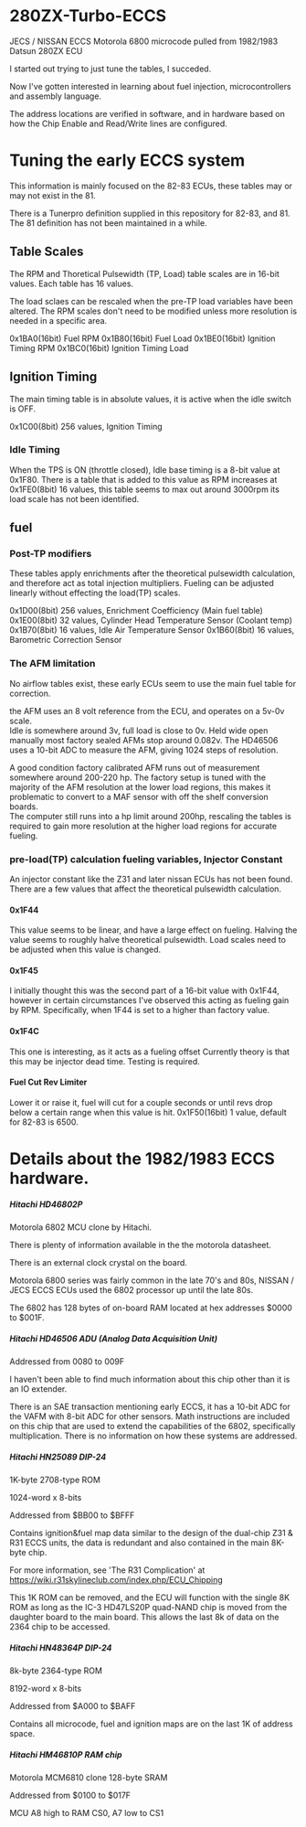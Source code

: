 # 280ZX-Turbo-ECCS
JECS / NISSAN ECCS Motorola 6800 microcode pulled from 1982/1983 Datsun 280ZX ECU

I started out trying to just tune the tables, I succeded.

Now I've gotten interested in learning about fuel injection, microcontrollers and assembly language.

The address locations are verified in software, and in hardware based on how the Chip Enable and Read/Write lines are configured. 

# Tuning the early ECCS system

This information is mainly focused on the 82-83 ECUs, these tables may or may not exist in the 81. 

There is a Tunerpro definition supplied in this repository for 82-83, and 81.  The 81 definition has not been maintained in a while. 

## Table Scales

The RPM and Thoretical Pulsewidth (TP, Load) table scales are in 16-bit values.  Each table has 16 values.

The load sclaes can be rescaled when the pre-TP load variables have been altered. 
The RPM scales don't need to be modified unless more resolution is needed in a specific area.

0x1BA0(16bit) Fuel RPM
0x1B80(16bit) Fuel Load
0x1BE0(16bit) Ignition Timing RPM
0x1BC0(16bit) Ignition Timing Load

## Ignition Timing

The main timing table is in absolute values, it is active when the idle switch is OFF. 

0x1C00(8bit) 256 values, Ignition Timing

### Idle Timing
When the TPS is ON (throttle closed), Idle base timing is a 8-bit value at 0x1F80.
There is a table that is added to this value as RPM increases at 0x1FE0(8bit) 16 values, this table seems to max out around 3000rpm its load scale has not been identified.  

## fuel

### Post-TP modifiers
These tables apply enrichments after the theoretical pulsewidth calculation, and therefore act as total injection multipliers. 
Fueling can be adjusted linearly without effecting the load(TP) scales.

0x1D00(8bit) 256 values, Enrichment Coefficiency (Main fuel table)
0x1E00(8bit) 32 values, Cylinder Head Temperature Sensor (Coolant temp)
0x1B70(8bit) 16 values, Idle Air Temperature Sensor
0x1B60(8bit) 16 values, Barometric Correction Sensor

### The AFM limitation

No airflow tables exist, these early ECUs seem to use the main fuel table for correction.

the AFM uses an 8 volt reference from the ECU, and operates on a 5v-0v scale.  
Idle is somewhere around 3v, full load is close to 0v.  Held wide open manually most factory sealed AFMs stop around 0.082v. 
The HD46506 uses a 10-bit ADC to measure the AFM, giving 1024 steps of resolution. 

A good condition factory calibrated AFM runs out of measurement somewhere around 200-220 hp.
The factory setup is tuned with the majority of the AFM resolution at the lower load regions, this makes it problematic to convert to a MAF sensor with off the shelf conversion boards.  
The computer still runs into a hp limit around 200hp, rescaling the tables is required to gain more resolution at the higher load regions for accurate fueling.

### pre-load(TP) calculation fueling variables, Injector Constant

An injector constant like the Z31 and later nissan ECUs has not been found. 
There are a few values that affect the theoretical pulsewidth calculation.

#### 0x1F44
This value seems to be linear, and have a large effect on fueling.
Halving the value seems to roughly halve theoretical pulsewidth.
Load scales need to be adjusted when this value is changed. 

#### 0x1F45
I initially thought this was the second part of a 16-bit value with 0x1F44, however in certain circumstances I've observed this acting as fueling gain by RPM.  Specifically, when 1F44 is set to a higher than factory value. 

#### 0x1F4C
This one is interesting, as it acts as a fueling offset
Currently theory is that this may be injector dead time. 
Testing is required.


#### Fuel Cut Rev Limiter
Lower it or raise it, fuel will cut for a couple seconds or until revs drop below a certain range when this value is hit. 
0x1F50(16bit) 1 value, default for 82-83 is 6500.  

# Details about the 1982/1983 ECCS hardware. 

##### Hitachi HD46802P 
Motorola 6802 MCU clone by Hitachi.

There is plenty of information available in the the motorola datasheet.

There is an external clock crystal on the board. 

Motorola 6800 series was fairly common in the late 70's and 80s, NISSAN / JECS ECCS ECUs used the 6802 processor up until the late 80s. 

The 6802 has 128 bytes of on-board RAM located at hex addresses $0000 to $001F. 
 
##### Hitachi HD46506 ADU (Analog Data Acquisition Unit)

Addressed from 0080 to 009F

I haven't been able to find much information about this chip other than it is an IO extender. 

There is an SAE transaction mentioning early ECCS, it has a 10-bit ADC for the VAFM with 8-bit ADC for other sensors.
Math instructions are included on this chip that are used to extend the capabilities of the 6802, specifically multiplication.
There is no information on how these systems are addressed. 

##### Hitachi HN25089 DIP-24

1K-byte 2708-type ROM 

1024-word x 8-bits 

Addressed from $BB00 to $BFFF

Contains ignition&fuel map data similar to the design of the dual-chip Z31 & R31 ECCS units, the data is redundant and also contained in the main 8K-byte chip. 

For more information, see 'The R31 Complication' at  https://wiki.r31skylineclub.com/index.php/ECU_Chipping 

This 1K ROM can be removed, and the ECU will function with the single 8K ROM as long as the IC-3 HD47LS20P quad-NAND chip is moved from the daughter board to the main board.  This allows the last 8k of data on the 2364 chip to be accessed. 

##### Hitachi HN48364P DIP-24

8k-byte 2364-type ROM

8192-word x 8-bits

Addressed from $A000 to $BAFF

Contains all microcode, fuel and ignition maps are on the last 1K of address space. 

##### Hitachi HM46810P RAM chip

Motorola MCM6810 clone 128-byte SRAM

Addressed from $0100 to $017F

MCU A8 high to RAM CS0, A7 low to CS1 

